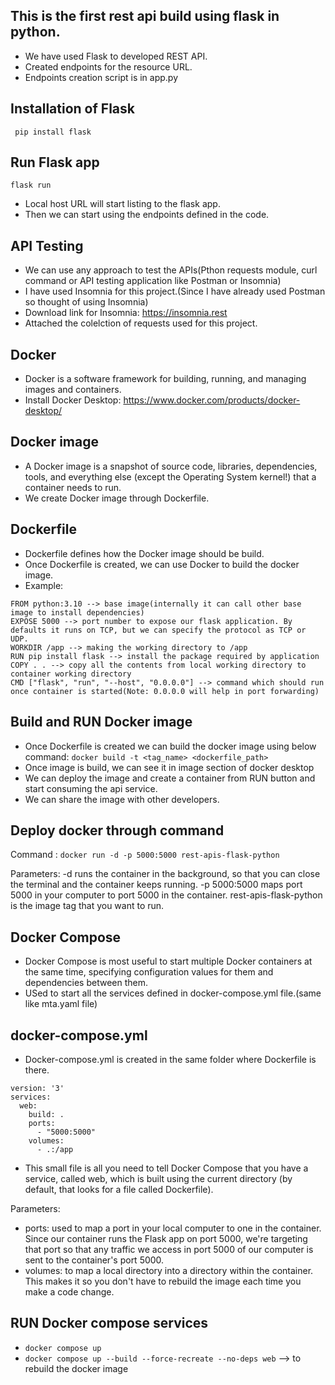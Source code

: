 ## This is the first rest api build using flask in python. 

- We have used Flask to developed REST API.
- Created endpoints for the resource URL.
- Endpoints creation script is in app.py

## Installation of Flask
`` pip install flask``

## Run Flask app
`` flask run ``
- Local host URL will start listing to the flask app.
- Then we can start using the endpoints defined in the code.

## API Testing
- We can use any approach to test the APIs(Pthon requests module, curl command or API testing application like Postman or Insomnia)
- I have used Insomnia for this project.(Since I have already used Postman so thought of using Insomnia)
- Download link for Insomnia: https://insomnia.rest
- Attached the colelction of requests used for this project.

## Docker
- Docker is a software framework for building, running, and managing images and containers.
- Install Docker Desktop: https://www.docker.com/products/docker-desktop/

## Docker image
- A Docker image is a snapshot of source code, libraries, dependencies, tools, and everything else (except the Operating System kernel!) that a container needs to run.
- We create Docker image through Dockerfile.

## Dockerfile
- Dockerfile defines how the Docker image should be build.
- Once Dockerfile is created, we can use Docker to build the docker image.
- Example:

```
FROM python:3.10 --> base image(internally it can call other base image to install dependencies)
EXPOSE 5000 --> port number to expose our flask application. By defaults it runs on TCP, but we can specify the protocol as TCP or UDP. 
WORKDIR /app --> making the working directory to /app
RUN pip install flask --> install the package required by application
COPY . . --> copy all the contents from local working directory to container working directory
CMD ["flask", "run", "--host", "0.0.0.0"] --> command which should run once container is started(Note: 0.0.0.0 will help in port forwarding)
```

## Build and RUN Docker image
- Once Dockerfile is created we can build the docker image using below command:
``` docker build -t <tag_name> <dockerfile_path>  ```
- Once image is build, we can see it in image section of docker desktop
- We can deploy the image and create a container from RUN button and start consuming the api service.
- We can share the image with other developers.

## Deploy docker through command
Command : ```docker run -d -p 5000:5000 rest-apis-flask-python```

Parameters:
-d runs the container in the background, so that you can close the terminal and the container keeps running.
-p 5000:5000 maps port 5000 in your computer to port 5000 in the container.
rest-apis-flask-python is the image tag that you want to run.

## Docker Compose
- Docker Compose is most useful to start multiple Docker containers at the same time, specifying configuration values for them and dependencies between them.
- USed to start all the services defined in docker-compose.yml file.(same like mta.yaml file)
## docker-compose.yml
- Docker-compose.yml is created in the same folder where Dockerfile is there.
```
version: '3'
services:
  web:
    build: .
    ports:
      - "5000:5000"
    volumes:
      - .:/app
```
- This small file is all you need to tell Docker Compose that you have a service, called web, which is built using the current directory (by default, that looks for a file called Dockerfile).

Parameters:

- ports: used to map a port in your local computer to one in the container. Since our container runs the Flask app on port 5000, we're targeting that port so that any traffic we access in port 5000 of our computer is sent to the container's port 5000.
- volumes: to map a local directory into a directory within the container. This makes it so you don't have to rebuild the image each time you make a code change.

## RUN Docker compose services
- ``` docker compose up ```
- ``` docker compose up --build --force-recreate --no-deps web ``` --> to rebuild the docker image
